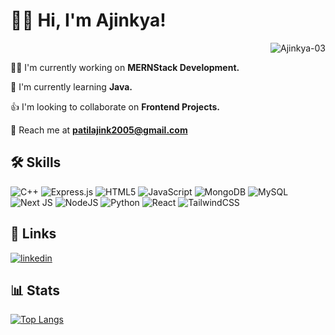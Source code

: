 
# 🙋‍♂️ Hi, I'm Ajinkya! 
<p align="right"> <img src="https://komarev.com/ghpvc/?username=Ajinkya-03&label=Profile%20views&color=00308F&style=flat" alt="Ajinkya-03" /> </p>


👩‍💻 I'm currently working on **MERNStack Development.**

🎯 I'm currently learning **Java.**

👍 I'm looking to collaborate on **Frontend Projects.**

📩 Reach me at **patilajink2005@gmail.com**



## 🛠 Skills 
![C++](https://img.shields.io/badge/c++-%2300599C.svg?style=for-the-badge&logo=c%2B%2B&logoColor=white)
![Express.js](https://img.shields.io/badge/express.js-%23404d59.svg?style=for-the-badge&logo=express&logoColor=%2361DAFB)
![HTML5](https://img.shields.io/badge/html5-%23E34F26.svg?style=for-the-badge&logo=html5&logoColor=white)
![JavaScript](https://img.shields.io/badge/javascript-%23323330.svg?style=for-the-badge&logo=javascript&logoColor=%23F7DF1E)
![MongoDB](https://img.shields.io/badge/MongoDB-%234ea94b.svg?style=for-the-badge&logo=mongodb&logoColor=white)
![MySQL](https://img.shields.io/badge/MySQL-005C84?style=for-the-badge&logo=mysql&logoColor=white)
![Next JS](https://img.shields.io/badge/Next-black?style=for-the-badge&logo=next.js&logoColor=white)
![NodeJS](https://img.shields.io/badge/node.js-6DA55F?style=for-the-badge&logo=node.js&logoColor=white)
![Python](https://img.shields.io/badge/python-3670A0?style=for-the-badge&logo=python&logoColor=ffdd54)
![React](https://img.shields.io/badge/react-%2320232a.svg?style=for-the-badge&logo=react&logoColor=%2361DAFB)
![TailwindCSS](https://img.shields.io/badge/tailwindcss-%2338B2AC.svg?style=for-the-badge&logo=tailwind-css&logoColor=white)


## 🔗 Links
[![linkedin](https://img.shields.io/badge/linkedin-0A66C2?style=for-the-badge&logo=linkedin&logoColor=white)](https://www.linkedin.com/in/ajinkyapatil3001)


## 📊 Stats
[![Top Langs](https://github-readme-stats.vercel.app/api/top-langs/?username=ajinkya-03&layout=compact&theme=tokyonight&show_icons=true)](https://github.com/ajinkya-03/github-readme-stats)
